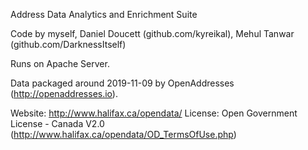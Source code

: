 Address Data Analytics and Enrichment Suite

Code by myself, Daniel Doucett (github.com/kyreikal), Mehul Tanwar (github.com/DarknessItself)

Runs on Apache Server.

Data packaged around 2019-11-09 by OpenAddresses (http://openaddresses.io).

Website: http://www.halifax.ca/opendata/
License: Open Government License - Canada V2.0 (http://www.halifax.ca/opendata/OD_TermsOfUse.php)

